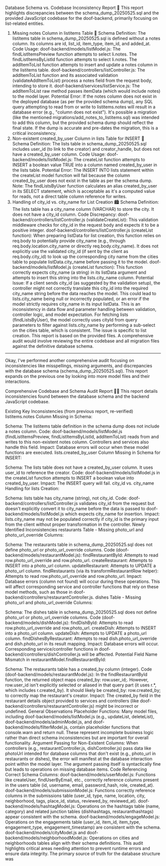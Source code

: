 Database Schema vs. Codebase Inconsistency Report 📝
This report highlights discrepancies between the schema_dump_20250525.sql and the provided JavaScript codebase for the doof-backend, primarily focusing on list-related entities.

1. Missing notes Column in listitems Table 📌
Schema Definition: The listitems table in schema_dump_20250525.sql is defined without a notes column. Its columns are id, list_id, item_type, item_id, and added_at.
Code Usage:
doof-backend/models/listModel.js:
The findListItemsPreview function attempts to select li.notes.
The findListItemsByListId function attempts to select li.notes.
The addItemToList function attempts to insert and update a notes column in the listitems table.
doof-backend/controllers/listController.js: The addItemToList function and its associated validation (validateAddItemToList) process a notes field from the request body, intending to store it.
doof-backend/services/listService.js: The addItemToList raw method passes itemData (which would include notes) to the model layer.
Potential Error: If the notes column does not exist in the deployed database (as per the provided schema dump), any SQL query attempting to read from or write to listitems.notes will result in a database error (e.g., "column does not exist").
It's possible a migration (like the mentioned migrations/add_notes_to_listitems.sql) was intended to add this column, but the provided schema dump should reflect the final state. If the dump is accurate and pre-dates the migration, this is a critical inconsistency.
2. Non-existent created_by_user Column in lists Table for INSERT 🧍
Schema Definition: The lists table in schema_dump_20250525.sql includes user_id (to link to the creator) and creator_handle, but does not have a created_by_user column.
Code Usage:
doof-backend/models/listModel.js: The createList function attempts to INSERT a boolean value TRUE into a column named created_by_user in the lists table.
Potential Error: The INSERT INTO lists statement within the createList model function will fail because the column created_by_user does not exist in the table as per the schema dump.
Note: The findListsByUser function calculates an alias created_by_user in its SELECT statement, which is acceptable as it's a computed value for reads, not a direct table column reference for writes.
3. Handling of city_id vs. city_name for List Creation 🏙️
Schema Definition: The lists table has a city_name column (VARCHAR) to store the city. It does not have a city_id column.
Code Discrepancy:
doof-backend/controllers/listController.js (validateCreateList): This validation middleware checks for city_id in the request body and expects it to be a positive integer.
doof-backend/controllers/listController.js (createList function): When preparing listData for list creation, this function relies on req.body to potentially provide city_name (e.g., through req.body.location.city_name or directly req.body.city_name). It does not explicitly use the validated city_id (if sent by the client as req.body.city_id) to look up the corresponding city name from the cities table to populate listData.city_name before passing it to the model.
doof-backend/models/listModel.js (createList function): This function correctly expects city_name (a string) in its listData argument and attempts to insert this string into the lists.city_name column.
Potential Issue: If a client sends city_id (as suggested by the validation setup), the controller might not correctly translate this city_id into the required city_name string before the data reaches the model. This could lead to lists.city_name being null or incorrectly populated, or an error if the model strictly requires city_name in its input listData. This is an inconsistency in data flow and parameter handling between validation, controller logic, and model expectation.
For fetching lists (findListsByUser), the model correctly uses cityId from query parameters to filter against lists.city_name by performing a sub-select on the cities table, which is consistent. The issue is specific to list creation.
This report is based on the provided files. A comprehensive audit would involve reviewing the entire codebase and all migration files against the definitive database schema.


----

Okay, I've performed another comprehensive audit focusing on inconsistencies like misspellings, missing arguments, and discrepancies with the database schema (schema_dump_20250525.sql). This report expands on the previous one by looking into more model files and their interactions.

Comprehensive Codebase and Schema Audit Report 🕵️‍♀️
This report details inconsistencies found between the database schema and the backend JavaScript codebase.

Existing Key Inconsistencies (from previous report, re-verified)
listitems.notes Column Missing in Schema:

Schema: The listitems table definition in the schema dump does not include a notes column.
Code: doof-backend/models/listModel.js (findListItemsPreview, findListItemsByListId, addItemToList) reads from and writes to this non-existent notes column. Controllers and services also handle this field.
Impact: Database errors will occur when these model functions are executed.
lists.created_by_user Column Missing in Schema for INSERT:

Schema: The lists table does not have a created_by_user column. It uses user_id to reference the creator.
Code: doof-backend/models/listModel.js in the createList function attempts to INSERT a boolean value into created_by_user.
Impact: The INSERT query will fail.
city_id vs. city_name Handling for lists Creation:

Schema: lists table has city_name (string), not city_id.
Code: doof-backend/controllers/listController.js validates city_id from the request but doesn't explicitly convert it to city_name before the data is passed to doof-backend/models/listModel.js which expects city_name for insertion.
Impact: lists.city_name may not be populated correctly if city_id is the primary input from the client without proper transformation in the controller.
Newly Identified Inconsistencies
restaurants Table - Missing photo_url and photo_url_override Columns:

Schema: The restaurants table in schema_dump_20250525.sql does not define photo_url or photo_url_override columns.
Code (doof-backend/models/restaurantModel.js):
findRestaurantById: Attempts to read row.photo_url_override and row.photo_url.
createRestaurant: Attempts to INSERT into a photo_url column.
updateRestaurant: Attempts to UPDATE a photo_url column.
findRestaurants (via its transformRestaurantRow helper): Attempts to read row.photo_url_override and row.photo_url.
Impact: Database errors (column not found) will occur during these operations. This will affect corresponding service and controller functions that rely on these model methods, such as those in doof-backend/controllers/restaurantController.js.
dishes Table - Missing photo_url and photo_url_override Columns:

Schema: The dishes table in schema_dump_20250525.sql does not define photo_url or photo_url_override columns.
Code (doof-backend/models/dishModel.js):
findDishById: Attempts to read row.photo_url_override and row.photo_url.
createDish: Attempts to INSERT into a photo_url column.
updateDish: Attempts to UPDATE a photo_url column.
findDishesByRestaurant: Attempts to read dish.photo_url_override and dish.photo_url in its result mapping.
Impact: Database errors will occur. Corresponding service/controller functions in doof-backend/controllers/dishController.js will be affected.
Potential Field Name Mismatch in restaurantModel.findRestaurantById:

Schema: The restaurants table has a created_by column (integer).
Code (doof-backend/models/restaurantModel.js): In the findRestaurantById function, the returned object maps created_by: row.user_id;. However, row.user_id isn't explicitly selected or aliased in that query part (it uses r.*, which includes r.created_by). It should likely be created_by: row.created_by; to correctly map the restaurant's creator.
Impact: The created_by field in the restaurant details object provided to services and controllers (like doof-backend/controllers/restaurantController.js) might be incorrect or undefined.
General Observations
Placeholder Functions: Many model files, including doof-backend/models/listModel.js (e.g., updateList, deleteList), doof-backend/models/adminModel.js, and doof-backend/models/filterModel.js, contain placeholder functions that console.warn and return null. These represent incomplete business logic rather than direct schema inconsistencies but are important for overall functionality.
Argument Passing for Non-Existent Columns: When controllers (e.g., restaurantController.js, dishController.js) pass data like photoUrl intended for database columns that don't exist (e.g., photo_url in restaurants or dishes), the error will manifest at the database interaction point within the model layer. The argument passing itself is syntactically fine but leads to operations on missing database items.
Code Referencing Correct Schema Columns:
doof-backend/models/userModel.js: Functions like createUser, findUserByEmail, etc., correctly reference columns present in the users table (id, username, email, password_hash, role, created_at).
doof-backend/models/submissionModel.js: Functions correctly reference columns in the submissions table (user_id, type, name, location, city, neighborhood, tags, place_id, status, reviewed_by, reviewed_at).
doof-backend/models/hashtagModel.js: Operations on the hashtags table (name, category) and related junction tables (dishhashtags, restauranthashtags) appear consistent with the schema.
doof-backend/models/engageModel.js: Operations on the engagements table (user_id, item_id, item_type, engagement_type, engagement_timestamp) are consistent with the schema.
doof-backend/models/cityModel.js and doof-backend/models/neighborhoodModel.js: Operations on cities and neighborhoods tables align with their schema definitions.
This audit highlights critical areas needing attention to prevent runtime errors and ensure data integrity. The primary source of truth for the database structure was 